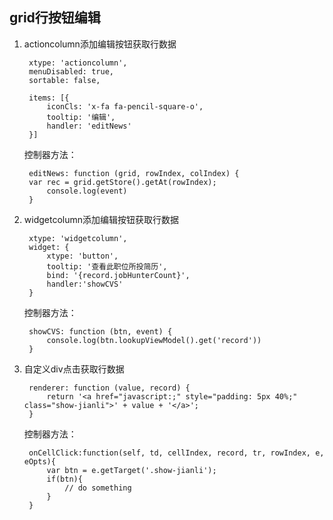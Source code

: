 ## grid行按钮编辑

1. actioncolumn添加编辑按钮获取行数据

		xtype: 'actioncolumn',
        menuDisabled: true,
        sortable: false,

        items: [{
            iconCls: 'x-fa fa-pencil-square-o',
            tooltip: '编辑',
            handler: 'editNews'
        }]

	控制器方法：

		editNews: function (grid, rowIndex, colIndex) {
		var rec = grid.getStore().getAt(rowIndex);
	        console.log(event)
	    }

2. widgetcolumn添加编辑按钮获取行数据

		xtype: 'widgetcolumn', 
		widget: {
            xtype: 'button',
            tooltip: '查看此职位所投简历',
            bind: '{record.jobHunterCount}',
            handler:'showCVS'
        }

	控制器方法：

		showCVS: function (btn, event) {
	        console.log(btn.lookupViewModel().get('record'))
	    }

3. 自定义div点击获取行数据

		renderer: function (value, record) {
            return '<a href="javascript:;" style="padding: 5px 40%;" class="show-jianli">' + value + '</a>';
        }

	控制器方法：
	
		onCellClick:function(self, td, cellIndex, record, tr, rowIndex, e, eOpts){
	        var btn = e.getTarget('.show-jianli');
			if(btn){
				// do something
			}
	    }

	